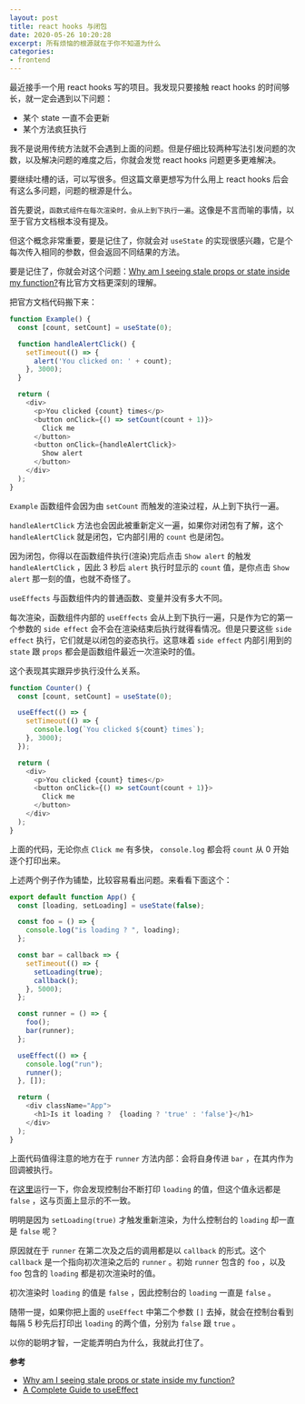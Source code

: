```yaml
---
layout: post
title: react hooks 与闭包
date: 2020-05-26 10:20:28
excerpt: 所有烦恼的根源就在于你不知道为什么
categories: 
- frontend
---
```


最近接手一个用 react hooks 写的项目。我发现只要接触 react hooks 的时间够长，就一定会遇到以下问题：

- 某个 state 一直不会更新
- 某个方法疯狂执行

我不是说用传统方法就不会遇到上面的问题。但是仔细比较两种写法引发问题的次数，以及解决问题的难度之后，你就会发觉 react hooks 问题更多更难解决。

要继续吐槽的话，可以写很多。但这篇文章更想写为什么用上 react hooks 后会有这么多问题，问题的根源是什么。

首先要说，`函数式组件在每次渲染时，会从上到下执行一遍`。这像是不言而喻的事情，以至于官方文档根本没有提及。

但这个概念非常重要，要是记住了，你就会对 `useState` 的实现很感兴趣，它是个每次传入相同的参数，但会返回不同结果的方法。

要是记住了，你就会对这个问题：[Why am I seeing stale props or state inside my function?][1]有比官方文档更深刻的理解。

把官方文档代码搬下来：

```javascript
function Example() {
  const [count, setCount] = useState(0);

  function handleAlertClick() {
    setTimeout(() => {
      alert('You clicked on: ' + count);
    }, 3000);
  }

  return (
    <div>
      <p>You clicked {count} times</p>
      <button onClick={() => setCount(count + 1)}>
        Click me
      </button>
      <button onClick={handleAlertClick}>
        Show alert
      </button>
    </div>
  );
}
```

`Example` 函数组件会因为由 `setCount` 而触发的渲染过程，从上到下执行一遍。

`handleAlertClick` 方法也会因此被重新定义一遍，如果你对闭包有了解，这个 `handleAlertClick` 就是闭包，它内部引用的 `count` 也是闭包。

因为闭包，你得以在函数组件执行(渲染)完后点击 `Show alert` 的触发 `handleAlertClick` ，因此 3 秒后 `alert` 执行时显示的 `count` 值，是你点击 `Show alert` 那一刻的值，也就不奇怪了。

`useEffects` 与函数组件内的普通函数、变量并没有多大不同。

每次渲染，函数组件内部的 `useEffects` 会从上到下执行一遍，只是作为它的第一个参数的 `side effect` 会不会在渲染结束后执行就得看情况。但是只要这些 `side effect` 执行，它们就是以闭包的姿态执行。这意味着 `side effect` 内部引用到的 `state` 跟 `props` 都会是函数组件最近一次渲染时的值。

这个表现其实跟异步执行没什么关系。

```javascript
function Counter() {
  const [count, setCount] = useState(0);

  useEffect(() => {
    setTimeout(() => {
      console.log(`You clicked ${count} times`);
    }, 3000);
  });

  return (
    <div>
      <p>You clicked {count} times</p>
      <button onClick={() => setCount(count + 1)}>
        Click me
      </button>
    </div>
  );
}
```

上面的代码，无论你点 `Click me` 有多快， `console.log` 都会将 `count` 从 0 开始逐个打印出来。

上述两个例子作为铺垫，比较容易看出问题。来看看下面这个：

```javascript
export default function App() {
  const [loading, setLoading] = useState(false);

  const foo = () => {
    console.log("is loading ? ", loading);
  };

  const bar = callback => {
    setTimeout(() => {
      setLoading(true);
      callback();
    }, 5000);
  };

  const runner = () => {
    foo();
    bar(runner);
  };

  useEffect(() => {
    console.log("run");
    runner();
  }, []);

  return (
    <div className="App">
      <h1>Is it loading ?  {loading ? 'true' : 'false'}</h1>
    </div>
  );
}
```

上面代码值得注意的地方在于 `runner` 方法内部：会将自身传进 `bar` ，在其内作为回调被执行。

在[这里][2]运行一下，你会发现控制台不断打印 `loading` 的值，但这个值永远都是 `false` ，这与页面上显示的不一致。


明明是因为 `setLoading(true)` 才触发重新渲染，为什么控制台的 `loading` 却一直是 `false` 呢？

原因就在于 `runner` 在第二次及之后的调用都是以 `callback` 的形式。这个 `callback` 是一个指向初次渲染之后的 `runner` 。初始 `runner` 包含的 `foo` ，以及 `foo` 包含的 `loading` 都是初次渲染时的值。

初次渲染时 `loading` 的值是 `false` ，因此控制台的 `loading` 一直是 `false` 。

随带一提，如果你把上面的 `useEffect` 中第二个参数 `[]` 去掉，就会在控制台看到每隔 5 秒先后打印出 `loading` 的两个值，分别为 `false` 跟 `true` 。

以你的聪明才智，一定能弄明白为什么，我就此打住了。


**参考**

- [Why am I seeing stale props or state inside my function?][1]
- [A Complete Guide to useEffect](https://overreacted.io/a-complete-guide-to-useeffect/)


[1]: https://reactjs.org/docs/hooks-faq.html#why-am-i-seeing-stale-props-or-state-inside-my-function
[2]:https://codesandbox.io/s/gifted-matsumoto-56jxw?file=/src/App.js:485-578